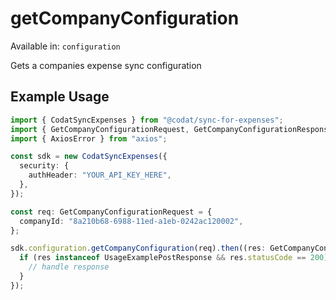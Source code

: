 # getCompanyConfiguration
Available in: `configuration`

Gets a companies expense sync configuration

## Example Usage
```typescript
import { CodatSyncExpenses } from "@codat/sync-for-expenses";
import { GetCompanyConfigurationRequest, GetCompanyConfigurationResponse } from "@codat/sync-for-expenses/dist/sdk/models/operations";
import { AxiosError } from "axios";

const sdk = new CodatSyncExpenses({
  security: {
    authHeader: "YOUR_API_KEY_HERE",
  },
});

const req: GetCompanyConfigurationRequest = {
  companyId: "8a210b68-6988-11ed-a1eb-0242ac120002",
};

sdk.configuration.getCompanyConfiguration(req).then((res: GetCompanyConfigurationResponse | AxiosError) => {
  if (res instanceof UsageExamplePostResponse && res.statusCode == 200) {
    // handle response
  }
});
```